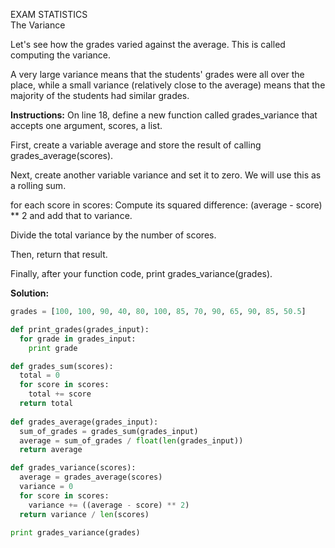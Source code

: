EXAM STATISTICS<br>
The Variance<br>

Let's see how the grades varied against the average. This is called computing the variance.

A very large variance means that the students' grades were all over the place, while a small variance (relatively close to the average) means that the majority of the students had similar grades.

**Instructions:**
On line 18, define a new function called grades_variance that accepts one argument, scores, a list.

First, create a variable average and store the result of calling grades_average(scores).

Next, create another variable variance and set it to zero. We will use this as a rolling sum.

for each score in scores: Compute its squared difference: (average - score) ** 2 and add that to variance.

Divide the total variance by the number of scores.

Then, return that result.

Finally, after your function code, print grades_variance(grades).

**Solution:**
```python
grades = [100, 100, 90, 40, 80, 100, 85, 70, 90, 65, 90, 85, 50.5]

def print_grades(grades_input):
  for grade in grades_input:
    print grade

def grades_sum(scores):
  total = 0
  for score in scores: 
    total += score
  return total
    
def grades_average(grades_input):
  sum_of_grades = grades_sum(grades_input)
  average = sum_of_grades / float(len(grades_input))
  return average

def grades_variance(scores):
  average = grades_average(scores)
  variance = 0
  for score in scores:
    variance += ((average - score) ** 2)
  return variance / len(scores)

print grades_variance(grades)
```
